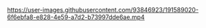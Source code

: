 

https://user-images.githubusercontent.com/93846923/191589020-6f6ebfa8-e828-4e59-a7d2-b73997dde6ae.mp4


